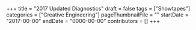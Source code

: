 +++
title = "2017 Updated Diagnostics"
draft = false
tags = ["Showtapes"]
categories = ["Creative Engineering"]
pageThumbnailFile = ""
startDate = "2017-00-00"
endDate = "0000-00-00"
contributors = []
+++
